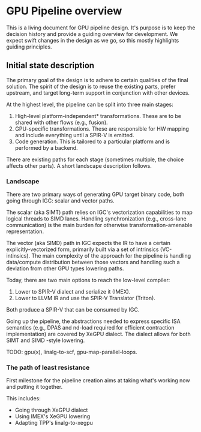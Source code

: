 # GPU Pipeline overview

This is a living document for GPU pipeline design. It's purpose is to keep the decision history and provide a guiding overview for development. We expect swift changes in the design as we go, so this mostly highlights guiding principles.

## Initial state description

The primary goal of the design is to adhere to certain qualities of the final solution.
The spirit of the design is to reuse the existing parts, prefer upstream, and target long-term support in conjunction with other devices.

At the highest level, the pipeline can be split into three main stages:
1. High-level platform-independent* transformations. These are to be shared with other flows (e.g., fusion).
2. GPU-specific transformations. These are responsible for HW mapping and include everything until a SPIR-V is emitted.
3. Code generation. This is tailored to a particular platform and is performed by a backend.

There are existing paths for each stage (sometimes multiple, the choice affects other parts). A short landscape description follows.

### Landscape
There are two primary ways of generating GPU target binary code, both going through IGC: scalar and vector paths.

The scalar (aka SIMT) path relies on IGC's vectorization capabilities to map logical threads to SIMD lanes. Handling synchronization (e.g., cross-lane communication) is the main burden for otherwise transformation-amenable representation. 

The vector (aka SIMD) path in IGC expects the IR to have a certain explicitly-vectorized form, primarily built via a set of intrinsics (VC-intinsics). The main complexity of the approach for the pipeline is handling data/compute distribution between those vectors and handling such a deviation from other GPU types lowering paths.

Today, there are two main options to reach the low-level compiler:
1. Lower to SPIR-V dialect and serialize it (IMEX).
2. Lower to LLVM IR and use the SPIR-V Translator (Triton).

Both produce a SPIR-V that can be consumed by IGC.

Going up the pipeline, the abstractions needed to express specific ISA semantics (e.g., DPAS and nd-load required for efficient contraction implementation) are covered by XeGPU dialect. The dialect allows for both SIMT and SIMD -style lowering.

TODO: gpu(x), linalg-to-scf, gpu-map-parallel-loops.

### The path of least resistance
First milestone for the pipeline creation aims at taking what's working now and putting it together.

This includes:
- Going through XeGPU dialect
- Using IMEX's XeGPU lowering
- Adapting TPP's linalg-to-xegpu

